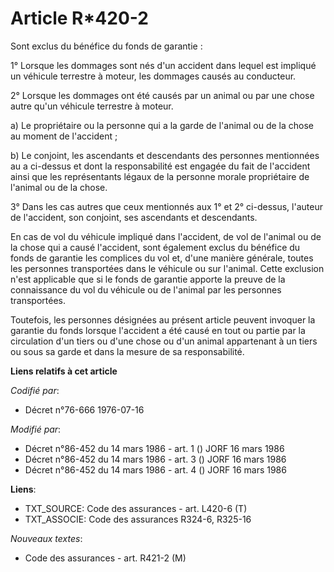 # Article R*420-2

Sont exclus du bénéfice du fonds de garantie :

1° Lorsque les dommages sont nés d'un accident dans lequel est impliqué un véhicule terrestre à moteur, les dommages causés
au conducteur.

2° Lorsque les dommages ont été causés par un animal ou par une chose autre qu'un véhicule terrestre à moteur.

a) Le propriétaire ou la personne qui a la garde de l'animal ou de la chose au moment de l'accident ;

b) Le conjoint, les ascendants et descendants des personnes mentionnées au a ci-dessus et dont la responsabilité est engagée
du fait de l'accident ainsi que les représentants légaux de la personne morale propriétaire de l'animal ou de la chose.

3° Dans les cas autres que ceux mentionnés aux 1° et 2° ci-dessus, l'auteur de l'accident, son conjoint, ses ascendants et
descendants.

En cas de vol du véhicule impliqué dans l'accident, de vol de l'animal ou de la chose qui a causé l'accident, sont également
exclus du bénéfice du fonds de garantie les complices du vol et, d'une manière générale, toutes les personnes transportées
dans le véhicule ou sur l'animal. Cette exclusion n'est applicable que si le fonds de garantie apporte la preuve de la
connaissance du vol du véhicule ou de l'animal par les personnes transportées.

Toutefois, les personnes désignées au présent article peuvent invoquer la garantie du fonds lorsque l'accident a été causé en
tout ou partie par la circulation d'un tiers ou d'une chose ou d'un animal appartenant à un tiers ou sous sa garde et dans la
mesure de sa responsabilité.

**Liens relatifs à cet article**

_Codifié par_:

  - Décret n°76-666 1976-07-16

_Modifié par_:

  - Décret n°86-452 du 14 mars 1986 - art. 1 () JORF 16 mars 1986
  - Décret n°86-452 du 14 mars 1986 - art. 3 () JORF 16 mars 1986
  - Décret n°86-452 du 14 mars 1986 - art. 4 () JORF 16 mars 1986

**Liens**:

  - TXT_SOURCE: Code des assurances - art. L420-6 (T)
  - TXT_ASSOCIE: Code des assurances R324-6, R325-16

_Nouveaux textes_:

  - Code des assurances - art. R421-2 (M)
